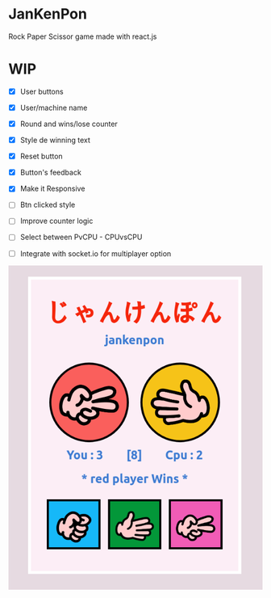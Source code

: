 # JanKenPon
<p> Rock Paper Scissor game made with react.js</p>

# WIP
- [x] User buttons
- [x] User/machine name
- [x] Round and wins/lose counter
- [x] Style de winning text
- [x] Reset button
- [x] Button's feedback
- [x] Make it Responsive
- [ ] Btn clicked style
- [ ] Improve counter logic
- [ ] Select between PvCPU - CPUvsCPU
- [ ] Integrate with socket.io for multiplayer option


<img src="screenshotII.png">

  
